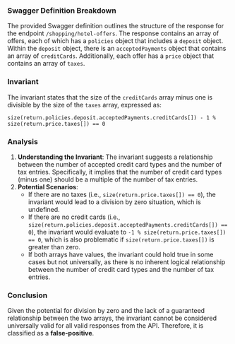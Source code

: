 ### Swagger Definition Breakdown
The provided Swagger definition outlines the structure of the response for the endpoint `/shopping/hotel-offers`. The response contains an array of offers, each of which has a `policies` object that includes a `deposit` object. Within the `deposit` object, there is an `acceptedPayments` object that contains an array of `creditCards`. Additionally, each offer has a `price` object that contains an array of `taxes`.

### Invariant
The invariant states that the size of the `creditCards` array minus one is divisible by the size of the `taxes` array, expressed as:

`size(return.policies.deposit.acceptedPayments.creditCards[]) - 1 % size(return.price.taxes[]) == 0`

### Analysis
1. **Understanding the Invariant**: The invariant suggests a relationship between the number of accepted credit card types and the number of tax entries. Specifically, it implies that the number of credit card types (minus one) should be a multiple of the number of tax entries.
2. **Potential Scenarios**: 
   - If there are no taxes (i.e., `size(return.price.taxes[]) == 0`), the invariant would lead to a division by zero situation, which is undefined.
   - If there are no credit cards (i.e., `size(return.policies.deposit.acceptedPayments.creditCards[]) == 0`), the invariant would evaluate to `-1 % size(return.price.taxes[]) == 0`, which is also problematic if `size(return.price.taxes[])` is greater than zero.
   - If both arrays have values, the invariant could hold true in some cases but not universally, as there is no inherent logical relationship between the number of credit card types and the number of tax entries.

### Conclusion
Given the potential for division by zero and the lack of a guaranteed relationship between the two arrays, the invariant cannot be considered universally valid for all valid responses from the API. Therefore, it is classified as a **false-positive**.
